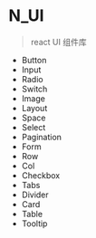 

# N_UI
> react UI 组件库



- Button
- Input
- Radio
- Switch
- Image
- Layout
- Space 
- Select
- Pagination 
- Form
- Row
- Col 
- Checkbox
- Tabs
- Divider
- Card
- Table
- Tooltip
